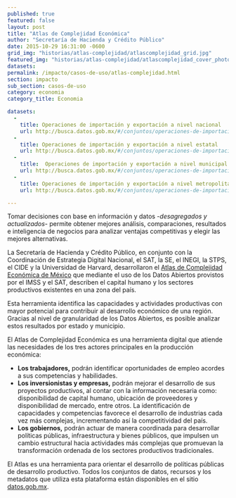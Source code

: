 ```yaml
---
published: true
featured: false
layout: post
title: "Atlas de Complejidad Económica"
author: "Secretaría de Hacienda y Crédito Público"
date: 2015-10-29 16:31:00 -0600
grid_img: "historias/atlas-complejidad/atlascomplejidad_grid.jpg"
featured_img: "historias/atlas-complejidad/atlascomplejidad_cover_photo.png"
datasets:
permalink: /impacto/casos-de-uso/atlas-complejidad.html
section: impacto
sub_section: casos-de-uso
category: economia
category_title: Economia

datasets:
  -
    title: Operaciones de importación y exportación a nivel nacional
    url: http://busca.datos.gob.mx/#/conjuntos/operaciones-de-importacion-y-exportacion-a-nivel-nacional
  -
    title: Operaciones de importación y exportación a nivel estatal
    url: http://busca.datos.gob.mx/#/conjuntos/operaciones-de-importacion-y-exportacion-a-nivel-estatal
  -
    title:  Operaciones de importación y exportación a nivel municipal
    url: http://busca.datos.gob.mx/#/conjuntos/operaciones-de-importacion-y-exportacion-a-nivel-municipal
  -
    title: Operaciones de importación y exportación a nivel metropolitano
    url: http://busca.datos.gob.mx/#/conjuntos/operaciones-de-importacion-y-exportacion-a-nivel-metropolitano

---
```

Tomar decisiones con base en información y datos *-desagregados y actualizados-* permite obtener mejores análisis, comparaciones, resultados e inteligencia de negocios para analizar ventajas competitivas y elegir las mejores alternativas.


La Secretaría de Hacienda y Crédito Público, en conjunto con la Coordinación de Estrategia Digital Nacional, el SAT, la SE, el INEGI, la STPS, el CIDE y la Universidad de Harvard, desarrollaron el [Atlas de Complejidad Económica de México](http://complejidad.datos.gob.mx) que mediante el uso de los Datos Abiertos provistos por el IMSS y el SAT, describen el capital humano y los sectores productivos existentes en una zona del país.

Esta herramienta identifica las capacidades y actividades productivas con mayor potencial para contribuir al desarrollo económico de una región. Gracias al nivel de granularidad de los Datos Abiertos, es posible analizar estos resultados por estado y municipio.


El Atlas de Complejidad Económica es una herramienta digital que atiende las necesidades de los tres actores principales en la producción económica:

<ul>
  <li>
    <strong>Los trabajadores,</strong> podrán identificar oportunidades de empleo acordes a sus competencias y habilidades.
  </li>
  <li>
    <strong>Los inversionistas y empresas,</strong> podrán mejorar el desarrollo de sus proyectos productivos, al contar con la información necesaria como: disponibilidad de capital humano, ubicación de proveedores y disponibilidad de mercado, entre otros. La identificación de capacidades y competencias favorece el desarrollo de industrias cada vez más complejas, incrementando así la competitividad del país.
  </li>
  <li>
    <strong>Los gobiernos,</strong> podrán actuar de manera coordinada para desarrollar políticas públicas, infraestructura y bienes públicos, que impulsen un cambio estructural hacia actividades más complejas que promuevan la transformación ordenada de los sectores productivos tradicionales.
  </li>
</ul>

El Atlas es una herramienta para orientar el desarrollo de políticas públicas de desarrollo productivo. Todos los conjuntos de datos, recursos y los metadatos que utiliza esta plataforma están disponibles en el sitio <a href="http://datos.gob.mx/">datos.gob.mx</a>.
